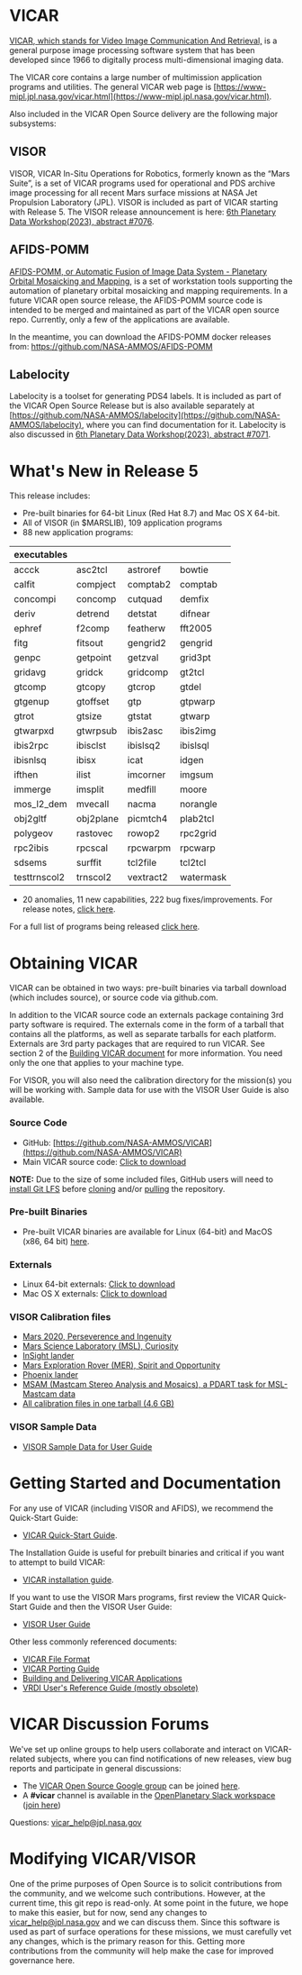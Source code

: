 # VICAR
[VICAR, which stands for Video Image Communication And Retrieval,](https://www.hou.usra.edu/meetings/planetdata2015/pdf/7059.pdf) is a general purpose image processing software system that has been developed since 1966 to digitally process multi-dimensional imaging data.

The VICAR core contains a large number of multimission application programs and utilities.  The general VICAR web page is [https://www-mipl.jpl.nasa.gov/vicar.html](https://www-mipl.jpl.nasa.gov/vicar.html).

Also included in the VICAR Open Source delivery are the following major subsystems:

## VISOR
VISOR, VICAR In-Situ Operations for Robotics, formerly known as the “Mars Suite”, is a set of VICAR programs used for operational and PDS
archive image processing for all recent Mars surface missions at NASA Jet Propulsion Laboratory (JPL). VISOR is included as part of VICAR starting with Release 5.  The VISOR release announcement is here: [6th Planetary Data Workshop(2023), abstract #7076](https://www.hou.usra.edu/meetings/planetdata2023/pdf/7076.pdf).

## AFIDS-POMM
[AFIDS-POMM, or Automatic Fusion of Image Data System - Planetary Orbital Mosaicking and Mapping,](https://www.hou.usra.edu/meetings/lpsc2023/pdf/1261.pdf) is a set of workstation tools supporting the automation of planetary orbital mosaicking and mapping requirements. In a future VICAR open source release, the AFIDS-POMM source code is intended to be merged and maintained as part of the VICAR open source repo.  Currently, only a few of the applications are available.

In the meantime, you can download the AFIDS-POMM docker releases from: https://github.com/NASA-AMMOS/AFIDS-POMM

## Labelocity
Labelocity is a toolset for generating PDS4 labels.  It is included as part of the VICAR Open Source Release but is also available separately at [https://github.com/NASA-AMMOS/labelocity](https://github.com/NASA-AMMOS/labelocity), where you can find documentation for it.  Labelocity is also discussed in [6th Planetary Data Workshop(2023), abstract #7071](https://www.hou.usra.edu/meetings/planetdata2023/pdf/7071.pdf).

# What's New in Release 5

This release includes:

- Pre-built binaries for 64-bit Linux (Red Hat 8.7) and Mac OS X 64-bit. 
- All of VISOR (in $MARSLIB), 109 application programs
- 88 new application programs: 

| executables |  |  |  |
| - | - | - | - |
| accck | asc2tcl | astroref | bowtie |
| calfit | compject | comptab2 | comptab |
| concompi | concomp | cutquad | demfix |
| deriv | detrend | detstat | difnear |
| ephref | f2comp | featherw | fft2005 |
| fitg | fitsout | gengrid2 | gengrid |
| genpc | getpoint | getzval | grid3pt |
| gridavg | gridck | gridcomp | gt2tcl |
| gtcomp | gtcopy | gtcrop | gtdel |
| gtgenup | gtoffset | gtp | gtpwarp |
| gtrot | gtsize | gtstat | gtwarp |
| gtwarpxd | gtwrpsub | ibis2asc | ibis2img |
| ibis2rpc | ibisclst | ibislsq2 | ibislsql |
| ibisnlsq | ibisx | icat | idgen |
| ifthen | ilist | imcorner | imgsum |
| immerge | imsplit | medfill | moore |
| mos_l2_dem | mvecall | nacma | norangle |
| obj2gltf | obj2plane | picmtch4 | plab2tcl |
| polygeov | rastovec | rowop2 | rpc2grid |
| rpc2ibis | rpcscal | rpcwarpm | rpcwarp |
| sdsems | surffit | tcl2file | tcl2tcl |
| testtrnscol2 | trnscol2 | vextract2 | watermask |

- 20 anomalies, 11 new capabilities, 222 bug fixes/improvements. For release notes, [click here](vos/docsource/vicar/VOS5-Release-Notes.pdf).

For a full list of programs being released [click here](vos/docsource/vicar/VICAR_OS_contents_v5.0.pdf).

# Obtaining VICAR

VICAR can be obtained in two ways: pre-built binaries via tarball download (which includes source), or source code via github.com.

In addition to the VICAR source code an externals package containing 3rd party software is required.  The externals come in the form of a tarball that contains all the platforms, as well as separate tarballs for each platform.  Externals are 3rd party packages that are required to run VICAR. See section 2 of the [Building VICAR document](vos/docsource/vicar/VICAR_build_5.0.pdf) for more information. You need only the one that
applies to your machine type.

For VISOR, you will also need the calibration directory for the mission(s) you will be working with.  Sample data for use with the VISOR User Guide is also available.

### Source Code

* GitHub: [https://github.com/NASA-AMMOS/VICAR](https://github.com/NASA-AMMOS/VICAR)
* Main VICAR source code:  [Click to download](https://github.com/NASA-AMMOS/VICAR/tarball/master)  

**NOTE:** Due to the size of some included files, GitHub users will need to [install Git LFS](https://docs.github.com/en/repositories/working-with-files/managing-large-files/installing-git-large-file-storage) before [cloning](https://docs.github.com/en/get-started/using-git/getting-changes-from-a-remote-repository#cloning-a-repository) and/or [pulling](https://docs.github.com/en/get-started/using-git/getting-changes-from-a-remote-repository#pulling-changes-from-a-remote-repository) the repository.

### Pre-built Binaries

* Pre-built VICAR binaries are available for Linux (64-bit) and MacOS (x86, 64 bit) [here](https://github.com/NASA-AMMOS/VICAR/releases).

### Externals

* Linux 64-bit externals:  [Click to download](https://github.com/NASA-AMMOS/VICAR/releases/download/5.0/vicar_open_ext_x86-64-linx_5.0.tar.gz)
* Mac OS X externals:  [Click to download](https://github.com/NASA-AMMOS/VICAR/releases/download/5.0/vicar_open_ext_mac64-osx_5.0.tar.gz)

### VISOR Calibration files

* [Mars 2020, Perseverence and Ingenuity](https://www-mipl.jpl.nasa.gov/vicar_os/v5.0/visor/calibration_per_project/visor_calibration_20230608_m20.tar.gz)
* [Mars Science Laboratory (MSL), Curiosity](https://www-mipl.jpl.nasa.gov/vicar_os/v5.0/visor/calibration_per_project/visor_calibration_20230608_msl.tar.gz)
* [InSight lander](https://www-mipl.jpl.nasa.gov/vicar_os/v5.0/visor/calibration_per_project/visor_calibration_20230608_nsyt.tar.gz)
* [Mars Exploration Rover (MER), Spirit and Opportunity](https://www-mipl.jpl.nasa.gov/vicar_os/v5.0/visor/calibration_per_project/visor_calibration_20230608_mer.tar.gz)
* [Phoenix lander](https://www-mipl.jpl.nasa.gov/vicar_os/v5.0/visor/calibration_per_project/visor_calibration_20230608_phx.tar.gz)
* [MSAM (Mastcam Stereo Analysis and Mosaics), a PDART task for MSL-Mastcam data](https://www-mipl.jpl.nasa.gov/vicar_os/v5.0/visor/calibration_per_project/visor_calibration_20230608_msam.tar.gz)
* [All calibration files in one tarball (4.6 GB)](https://www-mipl.jpl.nasa.gov/vicar_os/v5.0/visor/visor_calibration_20230608_all.tar.gz)

### VISOR Sample Data

* [VISOR Sample Data for User Guide](https://www-mipl.jpl.nasa.gov/vicar_os/v5.0/visor/visor_sample_data_20230623.tar.gz)

# Getting Started and Documentation

For any use of VICAR (including VISOR and AFIDS), we recommend the Quick-Start Guide:

* [VICAR Quick-Start Guide](vos/docsource/vicar/VICAR_guide_5.0.pdf).

The Installation Guide is useful for prebuilt binaries and critical if you want to attempt to build VICAR:

* [VICAR installation guide](vos/docsource/vicar/VICAR_build_5.0.pdf).

If you want to use the VISOR Mars programs, first review the VICAR Quick-Start Guide and then the VISOR User Guide:

* [VISOR User Guide](vos/docsource/vicar/VISORUserGuide_v1_0.pdf)

Other less commonly referenced documents:
* [VICAR File Format](https://www-mipl.jpl.nasa.gov/external/VICAR_file_fmt.pdf)
* [VICAR Porting Guide](https://www-mipl.jpl.nasa.gov/portguide/portguide.html)
* [Building and Delivering VICAR Applications](https://www-mipl.jpl.nasa.gov/buildapps/)
* [VRDI User's Reference Guide (mostly obsolete)](https://www-mipl.jpl.nasa.gov/vrdi/vrdi.html)

# VICAR Discussion Forums

We've set up online groups to help users collaborate and interact on VICAR-related subjects, where you can find notifications of new releases, view bug reports and participate in general discussions:
* The [VICAR Open Source Google group](https://groups.google.com/forum/#!forum/vicar-open-source/) can be joined [here](https://groups.google.com/forum/#!forum/vicar-open-source/join).
* A **#vicar** channel is available in the [OpenPlanetary Slack workspace](http://openplanetary.slack.com/) ([join here](https://www.openplanetary.org/join))

Questions: [vicar_help@jpl.nasa.gov](mailto:vicar_help@jpl.nasa.gov)

# Modifying VICAR/VISOR

One of the prime purposes of Open Source is to solicit contributions from the community, and we welcome such contributions.  However, at the current time, this git repo is read-only.  At some point in the future, we hope to make this easier, but for now, send any changes to [vicar_help@jpl.nasa.gov](mailto:vicar_help@jpl.nasa.gov) and we can discuss them.  Since this software is used as part of surface operations for these missions, we must carefully vet any changes, which is the primary reason for this.  Getting more contributions from the community will help make the case for improved governance here.
